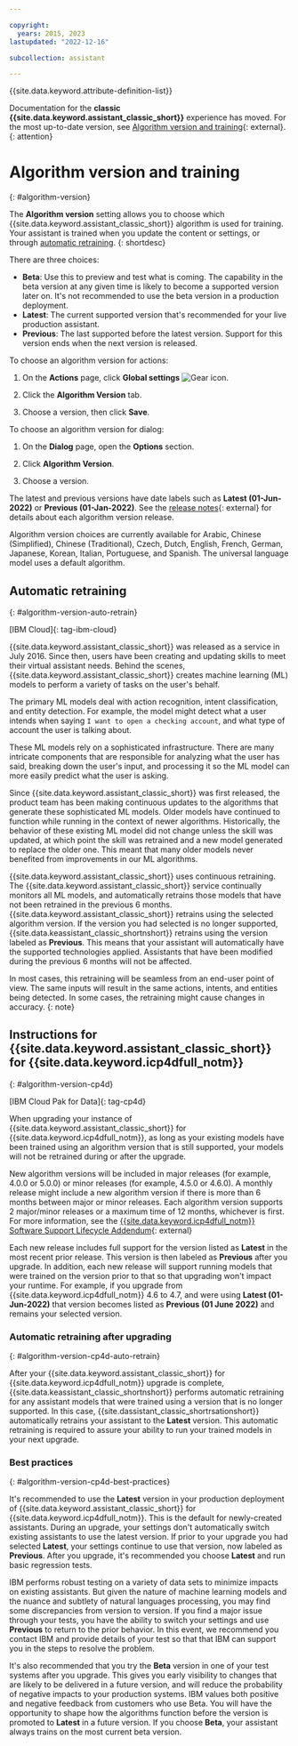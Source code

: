 ```yaml
---

copyright:
  years: 2015, 2023
lastupdated: "2022-12-16"

subcollection: assistant

---
```


{{site.data.keyword.attribute-definition-list}}

Documentation for the **classic {{site.data.keyword.assistant_classic_short}}** experience has moved. For the most up-to-date version, see [Algorithm version and training](/docs/watson-assistant?topic=watson-assistant-algorithm-version){: external}.
{: attention}

# Algorithm version and training
{: #algorithm-version}

The **Algorithm version** setting allows you to choose which {{site.data.keyword.assistant_classic_short}} algorithm is used for training. Your assistant is trained when you update the content or settings, or through [automatic retraining](#algorithm-version-auto-retrain).
{: shortdesc}

There are three choices:
- **Beta**: Use this to preview and test what is coming. The capability in the beta version at any given time is likely to become a supported version later on. It's not recommended to use the beta version in a production deployment.
- **Latest**: The current supported version that's recommended for your live production assistant. 
- **Previous**: The last supported before the latest version. Support for this version ends when the next version is released.

To choose an algorithm version for actions:

1. On the **Actions** page, click **Global settings** ![Gear icon](../../icons/settings.svg).

1. Click the **Algorithm Version** tab.

1. Choose a version, then click **Save**.

To choose an algorithm version for dialog:

1. On the **Dialog** page, open the **Options** section.

1. Click **Algorithm Version**.

1. Choose a version.

The latest and previous versions have date labels such as **Latest (01-Jun-2022)** or **Previous (01-Jan-2022)**. See the [release notes](/docs/watson-assistant?topic=watson-assistant-watson-assistant-release-notes){: external} for details about each algorithm version release.

Algorithm version choices are currently available for Arabic, Chinese (Simplified), Chinese (Traditional), Czech, Dutch, English, French, German, Japanese, Korean, Italian, Portuguese, and Spanish. The universal language model uses a default algorithm.

## Automatic retraining
{: #algorithm-version-auto-retrain}

[IBM Cloud]{: tag-ibm-cloud}

{{site.data.keyword.assistant_classic_short}} was released as a service in July 2016. Since then, users have been creating and updating skills to meet their virtual assistant needs. Behind the scenes, {{site.data.keyword.assistant_classic_short}} creates machine learning (ML) models to perform a variety of tasks on the user's behalf. 

The primary ML models deal with action recognition, intent classification, and entity detection. For example, the model might detect what a user intends when saying `I want to open a checking account`, and what type of account the user is talking about.

These ML models rely on a sophisticated infrastructure. There are many intricate components that are responsible for analyzing what the user has said, breaking down the user's input, and processing it so the ML model can more easily predict what the user is asking.

Since {{site.data.keyword.assistant_classic_short}} was first released, the product team has been making continuous updates to the algorithms that generate these sophisticated ML models. Older models have continued to function while running in the context of newer algorithms. Historically, the behavior of these existing ML model did not change unless the skill was updated, at which point the skill was retrained and a new model generated to replace the older one. This meant that many older models never benefited from improvements in our ML algorithms.

{{site.data.keyword.assistant_classic_short}} uses continuous retraining. The {{site.data.keyword.assistant_classic_short}} service continually monitors all ML models, and automatically retrains those models that have not been retrained in the previous 6 months. {{site.data.keyword.assistant_classic_short}} retrains using the selected algorithm version. If the version you had selected is no longer supported, {{site.data.keassistant_classic_shortnshort}} retrains using the version labeled as **Previous**. This means that your assistant will automatically have the supported technologies applied. Assistants that have been modified during the previous 6 months will not be affected.

In most cases, this retraining will be seamless from an end-user point of view. The same inputs will result in the same actions, intents, and entities being detected. In some cases, the retraining might cause changes in accuracy.
{: note}

## Instructions for {{site.data.keyword.assistant_classic_short}} for {{site.data.keyword.icp4dfull_notm}}
{: #algorithm-version-cp4d}

[IBM Cloud Pak for Data]{: tag-cp4d}

When upgrading your instance of {{site.data.keyword.assistant_classic_short}} for {{site.data.keyword.icp4dfull_notm}}, as long as your existing models have been trained using an algorithm version that is still supported, your models will not be retrained during or after the upgrade.

New algorithm versions will be included in major releases (for example, 4.0.0 or 5.0.0) or minor releases (for example, 4.5.0 or 4.6.0). A monthly release might include a new algorithm version if there is more than 6 months between major or minor releases. Each algorithm version supports 2 major/minor releases or a maximum time of 12 months, whichever is first. For more information, see the [{{site.data.keyword.icp4dfull_notm}} Software Support Lifecycle Addendum](https://www.ibm.com/support/pages/ibm-cloud-pak-data-software-support-lifecycle-addendum){: external}

Each new release includes full support for the version listed as **Latest** in the most recent prior release. This version is then labeled as **Previous** after you upgrade. In addition, each new release will support running models that were trained on the version prior to that so that upgrading won't impact your runtime. For example, if you upgrade from {{site.data.keyword.icp4dfull_notm}} 4.6 to 4.7, and were using **Latest (01-Jun-2022)** that version becomes listed as **Previous (01 June 2022)** and remains your selected version.

### Automatic retraining after upgrading
{: #algorithm-version-cp4d-auto-retrain}

After your {{site.data.keyword.assistant_classic_short}} for {{site.data.keyword.icp4dfull_notm}} upgrade is complete, {{site.data.keassistant_classic_shortnshort}} performs automatic retraining for any assistant models that were trained using a version that is no longer supported. In this case, {{site.dassistant_classic_shortrsationshort}} automatically retrains your assistant to the **Latest** version.  This automatic retraining is required to assure your ability to run your trained models in your next upgrade.

### Best practices
{: #algorithm-version-cp4d-best-practices}

It's recommended to use the **Latest** version in your production deployment of {{site.data.keyword.assistant_classic_short}} for {{site.data.keyword.icp4dfull_notm}}. This is the default for newly-created assistants. During an upgrade, your settings don't automatically switch existing assistants to use the latest version. If prior to your upgrade you had selected **Latest**, your settings continue to use that version, now labeled as **Previous**. After you upgrade, it's recommended you choose **Latest** and run basic regression tests. 

IBM performs robust testing on a variety of data sets to minimize impacts on existing assistants. But given the nature of machine learning models and the nuance and subtlety of natural languages processing, you may find some discrepancies from version to version. If you find a major issue through your tests, you have the ability to switch your settings and use **Previous** to return to the prior behavior.  In this event, we recommend you contact IBM and provide details of your test so that that IBM can support you in the steps to resolve the problem.

It's also recommended that you try the **Beta** version in one of your test systems after you upgrade. This gives you early visibility to changes that are likely to be delivered in a future version, and will reduce the probability of negative impacts to your production systems. IBM values both positive and negative feedback from customers who use Beta. You will have the opportunity to shape how the algorithms function before the version is promoted to **Latest** in a future version. If you choose **Beta**, your assistant always trains on the most current beta version. 
